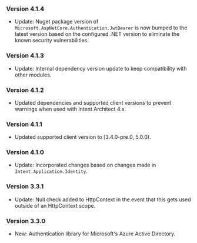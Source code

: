 ### Version 4.1.4

- Update: Nuget package version of `Microsoft.AspNetCore.Authentication.JwtBearer` is now bumped to the latest version based on the configured .NET version to eliminate the known security vulnerabilities.

### Version 4.1.3

- Update: Internal dependency version update to keep compatibility with other modules.

### Version 4.1.2

- Updated dependencies and supported client versions to prevent warnings when used with Intent Architect 4.x.

### Version 4.1.1

- Updated supported client version to [3.4.0-pre.0, 5.0.0).

### Version 4.1.0

- Update: Incorporated changes based on changes made in `Intent.Application.Identity`.

### Version 3.3.1

- Update: Null check added to HttpContext in the event that this gets used outside of an HttpContext scope.

### Version 3.3.0

- New: Authentication library for Microsoft's Azure Active Directory.
